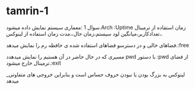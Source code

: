 # tamrin-1
سوال 1
:معماری سیستم نمایش داده میشود.Arch
:Uptime
زمان استفاده از ترمینال ،تعدادکاربر،میانگین لود سیستم،زمان حال،،مدت زمان استفاده از لینوکس.

فضاهای خالی و در دسترسو فضاهای استفاده شده ی حافظه رم را نمایش میدهد.:free

مسیری که در حال حاضر در آن هستیم را نمایش میدهدد        	pwd		با دستور :pwd
از فضای ترمینال خارج میشود.:exit

_لینوکس به بزرگ بودن یا نبودن حروف حساس است و بنابراین خروجی های متفاوتی میدهد
